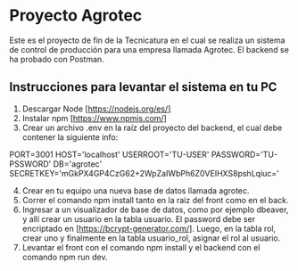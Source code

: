# Proyecto Agrotec

Este es el proyecto de fin de la Tecnicatura en el cual se realiza un sistema de control de producción para una empresa llamada Agrotec. El backend se ha probado con Postman.

## Instrucciones para levantar el sistema en tu PC

1. Descargar Node [https://nodejs.org/es/]
2. Instalar npm [https://www.npmjs.com/]
3. Crear un archivo .env en la raíz del proyecto del backend, el cual debe contener la siguiente info:

PORT=3001
HOST='localhost'
USERROOT='TU-USER'
PASSWORD='TU-PSSWORD'
DB='agrotec'
SECRETKEY='mGkPX4GP4CzG62+2WpZaIWbPh6Z0VEIHXS8pshLqiuc='

4. Crear en tu equipo una nueva base de datos llamada agrotec.
5. Correr el comando npm install tanto en la raiz del front como en el back.
6. Ingresar a un visualizador de base de datos, como por ejemplo dbeaver, y allí crear un usuario en la tabla usuario. El password debe ser encriptado en [https://bcrypt-generator.com/]. Luego, en la tabla rol, crear uno y finalmente en la tabla usuario_rol, asignar el rol al usuario.
7. Levantar el front con el comando npm install y el backend con el comando npm run dev.
